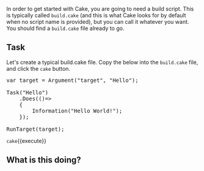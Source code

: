 In order to get started with Cake, you are going to need a build script.  This is typically called `build.cake` (and this is what Cake looks for by default when no script name is provided), but you can call it whatever you want.  You should find a `build.cake` file already to go.

## Task

Let's create a typical build.cake file.  Copy the below into the `build.cake` file, and click the `cake` button.

<pre class="file" data-filename="build.cake" data-target="replace">var target = Argument("target", "Hello");

Task("Hello")
    .Does(()=>
    {
        Information("Hello World!");
    });

RunTarget(target);
</pre>

`cake`{{execute}}

## What is this doing?

